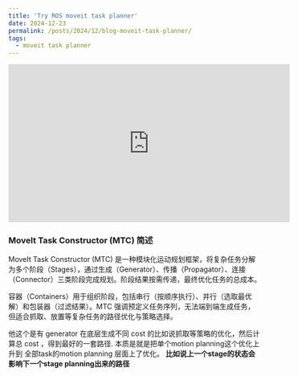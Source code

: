 ```yaml
---
title: 'Try ROS moveit task planner'
date: 2024-12-23
permalink: /posts/2024/12/blog-moveit-task-planner/
tags:
  - moveit task planner
---
```


<iframe width="560" height="315" src="https://www.youtube.com/embed/CUsAr37loGw" 
        title="YouTube video player" frameborder="0" 
        allow="accelerometer; autoplay; clipboard-write; encrypted-media; gyroscope; picture-in-picture" 
        allowfullscreen>
</iframe>



### MoveIt Task Constructor (MTC) 简述

MoveIt Task Constructor (MTC) 是一种模块化运动规划框架，将复杂任务分解为多个阶段（Stages），通过生成（Generator）、传播（Propagator）、连接（Connector）三类阶段完成规划。阶段结果按需传递，最终优化任务的总成本。

容器（Containers）用于组织阶段，包括串行（按顺序执行）、并行（选取最优解）和包装器（过滤结果）。MTC 强调预定义任务序列，无法端到端生成任务，但适合抓取、放置等复杂任务的路径优化与策略选择。


他这个是有 generator 在底层生成不同 cost 的比如说抓取等策略的优化，然后计算总 cost ，得到最好的一套路径. 本质是就是把单个motion planning这个优化上升到 全部task的motion planning 层面上了优化。 
**比如说上一个stage的状态会影响下一个stage planning出来的路径**

